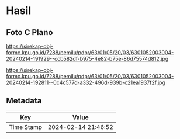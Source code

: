 # Hasil

## Foto C Plano

https://sirekap-obj-formc.kpu.go.id/7288/pemilu/pdpr/63/01/05/20/03/6301052003004-20240214-191929--ccb582df-b975-4e82-b75e-86d75574d812.jpg

https://sirekap-obj-formc.kpu.go.id/7288/pemilu/pdpr/63/01/05/20/03/6301052003004-20240214-192811--0c4c577d-a332-496d-939b-c21ea1937f2f.jpg


## Metadata

| Key        | Value               |
| ---------- | ------------------- |
| Time Stamp | 2024-02-14 21:46:52 |



